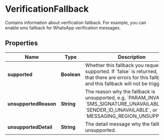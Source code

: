

# VerificationFallback

Contains information about verification fallback. For example, you can enable sms fallback for WhatsApp verification messages.

## Properties

| Name | Type | Description | Notes |
|------------ | ------------- | ------------- | -------------|
|**supported** | **Boolean** | Whether this fallback you requested is supported. If &#x60;false&#x60; is returned, it means that there are errors for this fallback, and this fallback will not be triggered. |  [optional] |
|**unsupportedReason** | **String** | The reason why the fallback is unsupported, e.g, &#x60;PARAM_INVALID&#x60;, &#x60;SMS_SIGNATURE_UNAVAILABLE&#x60;, &#x60;SENDER_ID_UNAVAILABLE&#x60;, or &#x60;MESSAGING_REGION_UNSUPPORTED&#x60;. |  [optional] |
|**unsupportedDetail** | **String** | The detail message why the fallback is unsupported. |  [optional] |



